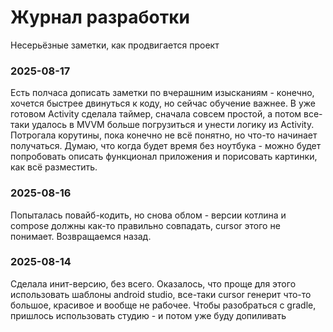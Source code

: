 # Журнал разработки
Несерьёзные заметки, как продвигается проект


### 2025-08-17
Есть полчаса дописать заметки по вчерашним изысканиям - конечно, хочется быстрее двинуться к коду, но сейчас обучение важнее.
В уже готовом Activity сделала таймер, сначала совсем простой, а потом все-таки удалось в MVVM больше погрузиться и унести логику из Activity. Потрогала корутины, пока конечно не всё понятно, но что-то начинает получаться. Думаю, что когда будет время без ноутбука - можно будет попробовать описать функционал приложения и порисовать картинки, как всё разместить. 
### 2025-08-16
Попыталась повайб-кодить, но снова облом - версии котлина и compose должны как-то правильно совпадать, cursor этого не понимает. Возвращаемся назад.
### 2025-08-14
Сделала инит-версию, без всего. Оказалось, что проще для этого использовать шаблоны android studio, все-таки cursor генерит что-то большое, красивое и вообще не рабочее. Чтобы разобраться с gradle, пришлось использовать студию - и потом уже буду допиливать